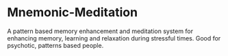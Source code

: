 # Mnemonic-Meditation
A pattern based memory enhancement and meditation system for enhancing memory, learning and relaxation during stressful times. Good for psychotic, patterns based people.
